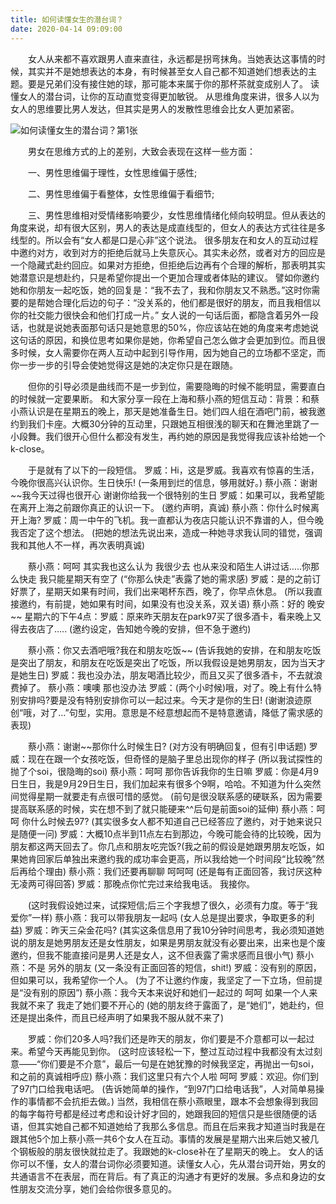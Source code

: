 ```yaml
---
title: 如何读懂女生的潜台词？
date: 2020-04-14 09:09:00
---
```




　　女人从来都不喜欢跟男人直来直往，永远都是拐弯抹角。当她表达这事情的时候，其实并不是她想表达的本身，有时候甚至女人自己都不知道她们想表达的主题。要是兄弟们没有接住她的球，那可能本来属于你的那杯茶就变成别人了。 读懂女人的潜台词，让你的互动直觉变得更加敏锐。 从思维角度来讲，很多人以为女人的思维要比男人发达，但其实是男人的发散性思维会比女人更加紧密。

![如何读懂女生的潜台词？第1张](/img/af41f5b76329d7d819aeae2907827a20.jpg)

　　男女在思维方式的上的差别，大致会表现在这样一些方面：

　　一、男性思维偏于理性，女性思维偏于感性;

　　二、男性思维偏于看整体，女性思维偏于看细节;

　　三、男性思维相对受情绪影响要少，女性思维情绪化倾向较明显。但从表达的角度来说，却有很大区别，男人的表达是成直线型的，但女人的表达方式往往是多线型的。所以会有“女人都是口是心非”这个说法。 很多朋友在和女人的互动过程中邀约对方，收到对方的拒绝后就马上失意灰心。其实未必然，或者对方的回应是一个隐藏式赴约回应。如果对方拒绝，但拒绝后边再有个合理的解析，那表明其实她潜意识是想赴约，只是希望你提出一个更加合理或者体贴的建议。 譬如你邀约她和你朋友一起吃饭，她的回复是：“我不去了，我和你朋友又不熟悉。”这时你需要的是帮她合理化后边的句子：“没关系的，他们都是很好的朋友，而且我相信以你的社交能力很快会和他们打成一片。” 女人说的一句话后面，都隐含着另外一段话，也就是说她表面那句话只是她意思的50%，你应该站在她的角度来考虑她说这句话的原因，和换位思考如果你是她，你希望自己怎么做才会更加到位。而且很多时候，女人需要你在两人互动中起到引导作用，因为她自己的立场都不坚定，而你一步一步的引导会使她觉得这是她的决定你只是在跟随。

　　但你的引导必须是曲线而不是一步到位，需要隐晦的时候不能明显，需要直白的时候就一定要果断。 和大家分享一段在上海和蔡小燕的短信互动：背景：和蔡小燕认识是在星期五的晚上，那天是她准备生日。她们四人组在酒吧门前，被我邀约到我们卡座。大概30分钟的互动里，只跟她互相很浅的聊天和在舞池里跳了一小段舞。我们很开心但什么都没有发生，再约她的原因是我觉得我应该补给她一个k-close。

　　于是就有了以下的一段短信。 罗威：Hi，这是罗威。我喜欢有惊喜的生活，今晚你很高兴认识你。生日快乐! (一条用到烂的信息，够用就好。) 蔡小燕：谢谢~~我今天过得也很开心 谢谢你给我一个很特别的生日 罗威：如果可以，我希望能在离开上海之前跟你真正的认识一下。 (邀约声明，真诚) 蔡小燕：你什么时候离开上海? 罗威：周一中午的飞机。我一直都认为夜店只能认识不靠谱的人，但今晚我否定了这个想法。 (把她的想法先说出来，造成一种她寻求我认同的错觉，强调我和其他人不一样，再次表明真诚)

　　蔡小燕：呵呵 其实我也这么认为 我很少去 也从来没和陌生人讲过话…..你那么快走 我只能星期天有空了 (“你那么快走”表露了她的需求感) 罗威：是的之前订好票了，星期天如果有时间，我们出来喝杯东西，晚了，你早点休息。 (所以我直接邀约，有前提，她如果有时间，如果没有也没关系，双关语) 蔡小燕：好的 晚安~~ 星期六的下午4点：罗威：原来昨天朋友在park97买了很多酒卡，看来晚上又得去夜店了….. (邀约设定，告知她今晚的安排，但不急于邀约)

　　蔡小燕：你又去酒吧哦?我在和朋友吃饭~~ (告诉我她的安排，在和朋友吃饭是突出了朋友，和朋友在吃饭是突出了吃饭，所以我假设是她男朋友，因为当天才是她生日) 罗威：我也没办法，朋友喝酒比较少，而且又买了很多酒卡，不去就浪费掉了。 蔡小燕：噢噢 那也没办法 罗威：(两个小时候)哦，对了。晚上有什么特别安排吗?要是没有特别安排你可以一起过来。今天才是你的生日! (谢谢浪迹原创“哦，对了…”句型，实用。意思是不经意想起而不是特意邀请，降低了需求感的表现)

　　蔡小燕：谢谢~~那你什么时候生日? (对方没有明确回复，但有引申话题) 罗威：现在在跟一个女孩吃饭，但奇怪的是脑子里总出现你的样子 (所以我试探性的抛了个soi，很隐晦的soi) 蔡小燕：呵呵 那你告诉我你的生日嘛 罗威：你是4月9日生日，我是9月29日生日，我们加起来有很多个9啊，哈哈。不知道为什么突然间觉得星期一就要走有点很可惜的感觉。 (前句是很没联系感的硬联系，因为需要提高联系感的时候，实在想不到了就只能硬来^^后句是前面soi的延伸) 蔡小燕：呵呵 你什么时候去97? (其实很多女人都不知道自己已经答应了邀约，对于她来说只是随便一问) 罗威：大概10点半到11点左右到那边，今晚可能会待的比较晚，因为朋友都这两天回去了。你几点和朋友吃完饭?(我之前的假设是她跟男朋友吃饭，如果她肯回家后单独出来邀约我的成功率会更高，所以我给她一个时间段“比较晚”然后再给个理由) 蔡小燕：我们还要再聊聊 呵呵呵 (还是每有正面回答，我讨厌这种无凌两可得回答) 罗威：那晚点你忙完过来给我电话。 我接你。

　　(这时我假设她过来，试探短信;后三个字我想了很久，必须有力度。等于“我爱你”一样) 蔡小燕：我可以带我朋友一起吗 (女人总是提出要求，争取更多的利益) 罗威：昨天三朵金花吗? (其实这条信息用了我10分钟时间思考，我必须知道她说的朋友是她男朋友还是女性朋友，如果是男朋友就没有必要出来，出来也是个废邀约，但我不能直接问是男人还是女人，这不但表露了需求感而且很小气) 蔡小燕：不是 另外的朋友 (又一条没有正面回答的短信，shit!) 罗威：没有别的原因，但如果可以，我希望你一个人。 (为了不让邀约作废，我坚定了一下立场，但前提是“没有别的原因”) 蔡小燕：我今天本来说好和她们一起过的 呵呵 如果一个人来我就不来了 我走了她们要不开心的 (她的朋友终于露面了，是“她们”，她赴约，但还是提出条件，而且已经声明了如果我不服从就不来了)

　　罗威：你们20多人吗?我们还是昨天的朋友，你们要是不介意都可以一起过来。希望今天再能见到你。 (这时应该轻松一下，整过互动过程中我都没有太过刻意——“你们要是不介意”，最后一句是在她犹豫的时候我坚定，再抛出一句soi，和之前的真诚相呼应) 蔡小燕：我们这里只有六个人啦 呵呵 罗威：欢迎。你们到了97门口给我电话吧。 (告诉她简单的操作，“到97门口给电话我”，人对简单易操作的事情都不会抗拒去做。) 当然，我相信在蔡小燕眼里，跟本不会想象得到我回的每字每符号都是经过考虑和设计好才回的，她跟我回的短信只是些很随便的话语，但其实她自己都不知道她给了我那么多信息。而且在后来我才知道当时我是在跟其他5个加上蔡小燕一共6个女人在互动。事情的发展是星期六出来后她又被几个钢板般的朋友很快就拉走了。我跟她的k-close补在了星期天的晚上。 女人的话你可以不懂，女人的潜台词你必须要知道。读懂女人心，先从潜台词开始，男女的共通语言不在表层，而在背后。有了真正的沟通才有更好的发展。多点和身边的女性朋友交流分享，她们会给你很多意见的。